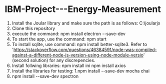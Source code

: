 # IBM-Project---Energy-Measurement

1. Install the Joular library and make sure the path is as follows: C:\joularjx
2. Clone this repository
3. execute the command: npm install electron --save-dev
4. To start the app, use the command: npm start
5. To install sqlite, use command: npm install better-sqlite3. Refer to 'https://stackoverflow.com/questions/46384591/node-was-compiled-against-a-different-node-js-version-using-node-module-versio' (second solution) for any discrepencies.
6. Install follwing libraries:
  npm install ini
  npm install axios
7. Install the libraries for testing:
  1.npm install --save-dev mocha chai
  2. npm install --save-dev spectron

  
